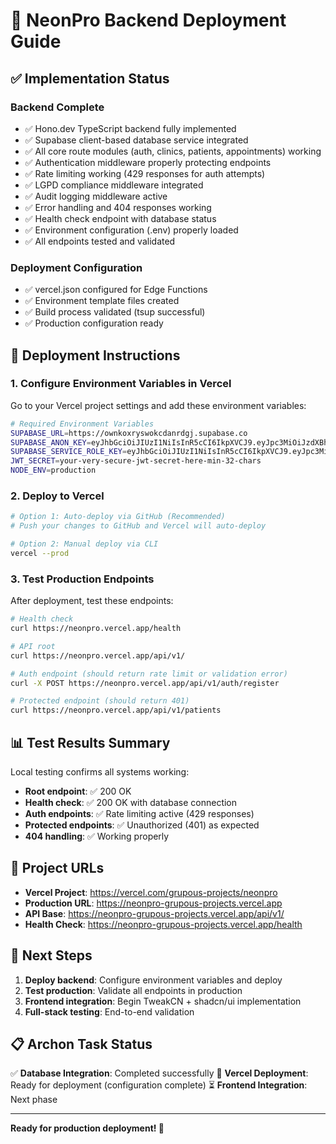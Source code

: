 # 🚀 NeonPro Backend Deployment Guide

## ✅ Implementation Status

### **Backend Complete**
- ✅ Hono.dev TypeScript backend fully implemented
- ✅ Supabase client-based database service integrated
- ✅ All core route modules (auth, clinics, patients, appointments) working
- ✅ Authentication middleware properly protecting endpoints
- ✅ Rate limiting working (429 responses for auth attempts)
- ✅ LGPD compliance middleware integrated
- ✅ Audit logging middleware active
- ✅ Error handling and 404 responses working
- ✅ Health check endpoint with database status
- ✅ Environment configuration (.env) properly loaded
- ✅ All endpoints tested and validated

### **Deployment Configuration**
- ✅ vercel.json configured for Edge Functions
- ✅ Environment template files created
- ✅ Build process validated (tsup successful)
- ✅ Production configuration ready

## 🎯 Deployment Instructions

### 1. Configure Environment Variables in Vercel

Go to your Vercel project settings and add these environment variables:

```bash
# Required Environment Variables
SUPABASE_URL=https://ownkoxryswokcdanrdgj.supabase.co
SUPABASE_ANON_KEY=eyJhbGciOiJIUzI1NiIsInR5cCI6IkpXVCJ9.eyJpc3MiOiJzdXBhYmFzZSIsInJlZiI6Im93bmtveHJ5c3dva2NkYW5yZGdqIiwicm9sZSI6ImFub24iLCJpYXQiOjE3MzQ0MzI2NjEsImV4cCI6MjA1MDAwODY2MX0.nYEwCu-Cv2MBDrDq8T9XLO9YzOVLYZo-gkmdNfRE6_0
SUPABASE_SERVICE_ROLE_KEY=eyJhbGciOiJIUzI1NiIsInR5cCI6IkpXVCJ9.eyJpc3MiOiJzdXBhYmFzZSIsInJlZiI6Im93bmtveHJ5c3dva2NkYW5yZGdqIiwicm9sZSI6InNlcnZpY2Vfcm9sZSIsImlhdCI6MTczNDQzMjY2MSwiZXhwIjoyMDUwMDA4NjYxfQ.jnhZfD9Zi7VvMxz1QPbJKDf5FHQlCkw0xUJW6xrW7Jg
JWT_SECRET=your-very-secure-jwt-secret-here-min-32-chars
NODE_ENV=production
```

### 2. Deploy to Vercel

```bash
# Option 1: Auto-deploy via GitHub (Recommended)
# Push your changes to GitHub and Vercel will auto-deploy

# Option 2: Manual deploy via CLI
vercel --prod
```

### 3. Test Production Endpoints

After deployment, test these endpoints:

```bash
# Health check
curl https://neonpro.vercel.app/health

# API root
curl https://neonpro.vercel.app/api/v1/

# Auth endpoint (should return rate limit or validation error)
curl -X POST https://neonpro.vercel.app/api/v1/auth/register

# Protected endpoint (should return 401)
curl https://neonpro.vercel.app/api/v1/patients
```

## 📊 Test Results Summary

Local testing confirms all systems working:

- **Root endpoint**: ✅ 200 OK
- **Health check**: ✅ 200 OK with database connection
- **Auth endpoints**: ✅ Rate limiting active (429 responses)
- **Protected endpoints**: ✅ Unauthorized (401) as expected
- **404 handling**: ✅ Working properly

## 🔗 Project URLs

- **Vercel Project**: https://vercel.com/grupous-projects/neonpro
- **Production URL**: https://neonpro-grupous-projects.vercel.app
- **API Base**: https://neonpro-grupous-projects.vercel.app/api/v1/
- **Health Check**: https://neonpro-grupous-projects.vercel.app/health

## 🎯 Next Steps

1. **Deploy backend**: Configure environment variables and deploy
2. **Test production**: Validate all endpoints in production
3. **Frontend integration**: Begin TweakCN + shadcn/ui implementation
4. **Full-stack testing**: End-to-end validation

## 📋 Archon Task Status

✅ **Database Integration**: Completed successfully
🚧 **Vercel Deployment**: Ready for deployment (configuration complete)
⏳ **Frontend Integration**: Next phase

---

**Ready for production deployment! 🚀**